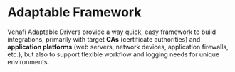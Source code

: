 #  Adaptable Framework

Venafi Adaptable Drivers provide a way quick, easy framework to build integrations, primarily with target **CAs** (certificate authorities) and **application platforms** (web servers, network devices, application firewalls, etc.), but also to support flexible workflow and logging needs for unique environments.